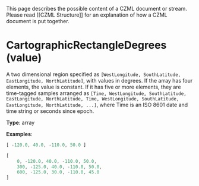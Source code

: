 This page describes the possible content of a CZML document or stream. Please read [[CZML Structure]] for an explanation of how a CZML document is put together.

# CartographicRectangleDegrees (value)

A two dimensional region specified as `[WestLongitude, SouthLatitude, EastLongitude, NorthLatitude]`, with values in degrees. If the array has four elements, the value is constant. If it has five or more elements, they are time-tagged samples arranged as `[Time, WestLongitude, SouthLatitude, EastLongitude, NorthLatitude, Time, WestLongitude, SouthLatitude, EastLongitude, NorthLatitude, ...]`, where Time is an ISO 8601 date and time string or seconds since epoch.

**Type**: array

**Examples**:

```javascript
[ -120.0, 40.0, -110.0, 50.0 ]
```

```javascript
[
    0, -120.0, 40.0, -110.0, 50.0,
    300, -125.0, 40.0, -110.0, 50.0,
    600, -125.0, 30.0, -110.0, 45.0
]
```

